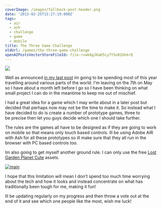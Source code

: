 ```yaml
---
coverImage: /images/fallback-post-header.png
date: '2013-03-25T15:27:19.000Z'
tags:
  - air
  - ash
  - challenge
  - game
  - mobile
title: The Three Game Challenge
oldUrl: /games/the-three-game-challenge
openAIPostsVectorStoreFileId: file-rvwk6gJKaK5cy7Y5o02UkkrQ
---
```


![](/wp-content/uploads/2013/03/c05c1aa4a34153cda98d2ed3964498f6.png)

Well as announced [in my last post](/posts/my-2013/) im going to be spending most of this year travelling around various parts of the world. I'm leaving on the 7th on May so I have about a month left before I go so I have been thinking on what small project I can do in the meantime to keep me out of mischief.

<!-- more -->

I had a great idea for a game which I may write about in a later post but decided that perhaps now may not be the time to make it. So instead what I have decided to do is create a number of prototype games, three to be precise then let you guys decide which one I should take further.

The rules are the games all have to be designed as if they are going to work on mobile so that means only touch based controls. Ill be using Adobe AIR with Ash for all these prototypes so ill make sure that they all run in the browser with PC based controls too.

Im also going to get myself another ground rule. I can only use the free [Lost Garden Planet Cute](https://www.lostgarden.com/2007/05/dancs-miraculously-flexible-game.html) assets.

[![main](/wp-content/uploads/2013/03/main.png)](/posts/the-three-game-challenge/attachment/main-9/)

I hope that this limitation will mean I don't spend too much time worrying about the tech and how it looks and instead concentrate on what has traditionally been tough for me, making it fun!

Ill be updating regularly on my progress and then throw a vote out at the end of it and see which one people like the most, wish me luck!
